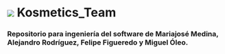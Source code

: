# ![](https://raw.githubusercontent.com/DavidContrerasICAI/javaCourseExamples/master/images/logo.jpg) Kosmetics_Team
### Repositorio para ingeniería del software de Mariajosé Medina, Alejandro Rodríguez, Felipe Figueredo y Miguel Óleo.
